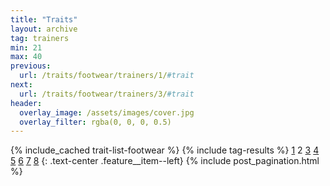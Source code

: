 ```yaml
---
title: "Traits"
layout: archive
tag: trainers
min: 21
max: 40
previous:
  url: /traits/footwear/trainers/1/#trait
next:
  url: /traits/footwear/trainers/3/#trait
header:
  overlay_image: /assets/images/cover.jpg
  overlay_filter: rgba(0, 0, 0, 0.5)
---
```

{% include_cached trait-list-footwear %}
{% include tag-results %}
[1](/traits/footwear/trainers/1/#trait) 2 [3](/traits/footwear/trainers/3/#trait) [4](/traits/footwear/trainers/4/#trait) [5](/traits/footwear/trainers/5/#trait) [6](/traits/footwear/trainers/6/#trait) [7](/traits/footwear/trainers/7/#trait) [8](/traits/footwear/trainers/8/#trait) 
{: .text-center .feature__item--left}
{% include post_pagination.html %}
